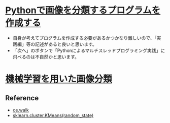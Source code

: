# [Pythonで画像を分類するプログラムを作成する](https://avinton.com/academy/image-classification-task/)
- 自身が考えてプログラムを作成する必要があるかつかなり難しいので、「実践編」等の記述があると良いと思います。
- 「次へ」のボタンで「Pythonによるマルチスレッドプログラミング実践」に飛べるのは不自然かと思います。

# [機械学習を用いた画像分類](https://avinton.com/academy/image-classification/)
## Reference
- [os.walk](https://docs.python.org/ja/3/library/os.html?highlight=os%20walk#files-and-directorie)
- [sklearn.cluster.KMeans(random_state)](https://scikit-learn.org/stable/modules/generated/sklearn.cluster.KMeans.html)